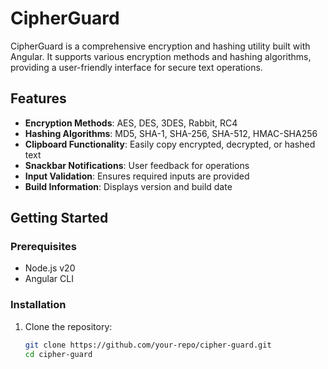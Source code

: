 # CipherGuard

CipherGuard is a comprehensive encryption and hashing utility built with Angular. It supports various encryption methods and hashing algorithms, providing a user-friendly interface for secure text operations.

## Features

- **Encryption Methods**: AES, DES, 3DES, Rabbit, RC4
- **Hashing Algorithms**: MD5, SHA-1, SHA-256, SHA-512, HMAC-SHA256
- **Clipboard Functionality**: Easily copy encrypted, decrypted, or hashed text
- **Snackbar Notifications**: User feedback for operations
- **Input Validation**: Ensures required inputs are provided
- **Build Information**: Displays version and build date

## Getting Started

### Prerequisites

- Node.js v20
- Angular CLI

### Installation

1. Clone the repository:
   ```sh
   git clone https://github.com/your-repo/cipher-guard.git
   cd cipher-guard